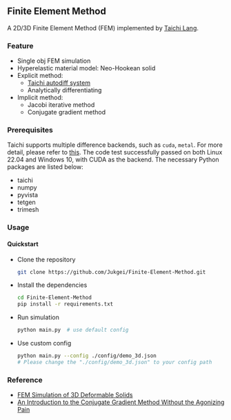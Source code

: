 ## Finite Element Method

A 2D/3D Finite Element Method (FEM) implemented by [Taichi Lang](https://github.com/taichi-dev/taichi).

### Feature


- Single obj FEM simulation
- Hyperelastic material model: Neo-Hookean solid
- Explicit method:
  - [Taichi autodiff system](https://docs.taichi-lang.org/docs/differentiable_programming#limitations-of-taichi-autodiff-system)
  - Analytically differentiating
- Implicit method: 
  - Jacobi iterative method
  - Conjugate gradient method

### Prerequisites


Taichi supports multiple difference backends, such as `cuda`, `metal`. For more detail, please refer to [this](https://docs.taichi-lang.org/docs/hello_world#supported-systems-and-backends).
The code test successfully passed on both Linux 22.04 and Windows 10, with CUDA as the backend. The necessary Python packages are listed below:
- taichi
- numpy
- pyvista
- tetgen
- trimesh

### Usage


#### Quickstart
- Clone the repository
  ```bash
  git clone https://github.com/Jukgei/Finite-Element-Method.git
  ```
- Install the dependencies
  ```bash
  cd Finite-Element-Method
  pip install -r requirements.txt
  ```
- Run simulation
  ```bash
  python main.py  # use default config
  ```
- Use custom config
  ```bash
  python main.py --config ./config/demo_3d.json 
  # Please change the "./config/demo_3d.json" to your config path
  ```
  
### Reference
- [FEM Simulation of 3D Deformable Solids](https://viterbi-web.usc.edu/~jbarbic/femdefo/)
- [An Introduction to the Conjugate Gradient Method Without the Agonizing Pain](https://www.cs.cmu.edu/~quake-papers/painless-conjugate-gradient.pdf)
